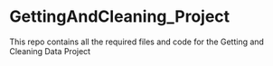 # GettingAndCleaning_Project
This repo contains all the required files and code for the Getting and Cleaning Data Project
